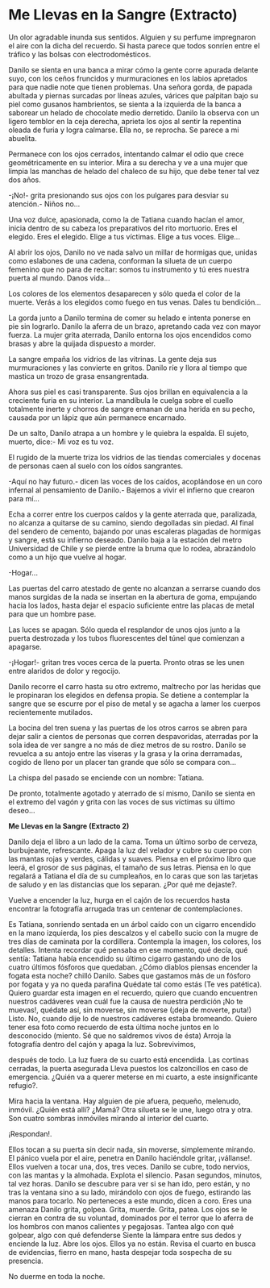 # Me Llevas en la Sangre (Extracto)

Un olor agradable inunda sus sentidos. Alguien y su perfume impregnaron
el aire con la dicha del recuerdo. Si hasta parece que todos sonríen
entre el tráfico y las bolsas con electrodomésticos.

Danilo se sienta en una banca a mirar cómo la gente corre apurada
delante suyo, con los ceños fruncidos y murmuraciones en los labios
apretados para que nadie note que tienen problemas. Una señora gorda,
de papada abultada y piernas surcadas por líneas azules, várices que
palpitan bajo su piel como gusanos hambrientos, se sienta a la
izquierda de la banca a saborear un helado de chocolate medio
derretido. Danilo la observa con un ligero temblor en la ceja derecha,
aprieta los ojos al sentir la repentina oleada de furia y logra
calmarse. Ella no, se reprocha. Se parece a mi abuelita.

Permanece con los ojos cerrados, intentando calmar el odio que crece
geométricamente en su interior. Mira a su derecha y ve a una mujer que
limpia las manchas de helado del chaleco de su hijo, que debe tener tal
vez dos años.

-¡No!- grita presionando sus ojos con los pulgares para desviar su
atención.- Niños no...

Una voz dulce, apasionada, como la de Tatiana cuando hacían el amor,
inicia dentro de su cabeza los preparativos del rito mortuorio. Eres el
elegido. Eres el elegido. Elige a tus víctimas. Elige a tus voces.
Elige...

Al abrir los ojos, Danilo no ve nada salvo un millar de hormigas que,
unidas como eslabones de una cadena, conforman la silueta de un cuerpo
femenino que no para de recitar: somos tu instrumento y tú eres nuestra
puerta al mundo. Danos vida...

Los colores de los elementos desaparecen y sólo queda el color de la
muerte. Verás a los elegidos como fuego en tus venas. Dales tu
bendición...

La gorda junto a Danilo termina de comer su helado e intenta ponerse en
pie sin lograrlo. Danilo la aferra de un brazo, apretando cada vez con
mayor fuerza. La mujer grita aterrada, Danilo entorna los ojos
encendidos como brasas y abre la quijada dispuesto a morder.

La sangre empaña los vidrios de las vitrinas. La gente deja sus
murmuraciones y las convierte en gritos. Danilo ríe y llora al tiempo
que mastica un trozo de grasa ensangrentada.

Ahora sus piel es casi transparente. Sus ojos brillan en equivalencia a
la creciente furia en su interior. La mandíbula le cuelga sobre el
cuello totalmente inerte y chorros de sangre emanan de una herida en su
pecho, causada por un lápiz que aún permanece encarnado.

De un salto, Danilo atrapa a un hombre y le quiebra la espalda. El
sujeto, muerto, dice:- Mi voz es tu voz.

El rugido de la muerte triza los vidrios de las tiendas comerciales y
docenas de personas caen al suelo con los oídos sangrantes.

-Aquí no hay futuro.- dicen las voces de los caídos, acoplándose en un
coro infernal al pensamiento de Danilo.- Bajemos a vivir el infierno
que crearon para mí...

Echa a correr entre los cuerpos caídos y la gente aterrada que,
paralizada, no alcanza a quitarse de su camino, siendo degolladas sin
piedad. Al final del sendero de cemento, bajando por unas escaleras
plagadas de hormigas y sangre, está su infierno deseado. Danilo baja a
la estación del metro Universidad de Chile y se pierde entre la bruma
que lo rodea, abrazándolo como a un hijo que vuelve al hogar.

-Hogar...

Las puertas del carro atestado de gente no alcanzan a serrarse cuando
dos manos surgidas de la nada se insertan en la abertura de goma,
empujando hacia los lados, hasta dejar el espacio suficiente entre las
placas de metal para que un hombre pase.

Las luces se apagan. Sólo queda el resplandor de unos ojos junto a la
puerta destrozada y los tubos fluorescentes del túnel que comienzan a
apagarse.

-¡Hogar!- gritan tres voces cerca de la puerta. Pronto otras se les
unen entre alaridos de dolor y regocijo.

Danilo recorre el carro hasta su otro extremo, maltrecho por las
heridas que le propinaran los elegidos en defensa propia. Se detiene a
contemplar la sangre que se escurre por el piso de metal y se agacha a
lamer los cuerpos recientemente mutilados.

La bocina del tren suena y las puertas de los otros carros se abren
para dejar salir a cientos de personas que corren despavoridas,
aterradas por la sola idea de ver sangre a no más de diez metros de su
rostro. Danilo se revuelca a su antojo entre las viseras y la grasa y
la orina derramadas, cogido de lleno por un placer tan grande que sólo
se compara con...

La chispa del pasado se enciende con un nombre: Tatiana.

De pronto, totalmente agotado y aterrado de sí mismo, Danilo se sienta
en el extremo del vagón y grita con las voces de sus víctimas su último
deseo...

**Me Llevas en la Sangre (Extracto 2)**

Danilo deja el libro a un lado de la cama. Toma un último sorbo de
cerveza, burbujeante, refrescante. Apaga la luz del velador y cubre su
cuerpo con las mantas rojas y verdes, cálidas y suaves. Piensa en el
próximo libro que leerá, el grosor de sus páginas, el tamaño de sus
letras. Piensa en lo que regalará a Tatiana el día de su cumpleaños, en
lo caras que son las tarjetas de saludo y en las distancias que los
separan. ¿Por qué me dejaste?.

Vuelve a encender la luz, hurga en el cajón de los recuerdos hasta
encontrar la fotografía arrugada tras un centenar de contemplaciones.

Es Tatiana, sonriendo sentada en un árbol caído con un cigarro
encendido en la mano izquierda, los pies descalzos y el cabello sucio
con la mugre de tres días de caminata por la cordillera. Contempla la
imagen, los colores, los detalles. Intenta recordar qué pensaba en ese
momento, qué decía, qué sentía: Tatiana había encendido su último
cigarro gastando uno de los cuatro últimos fósforos que quedaban. ¿Cómo
diablos piensas encender la fogata esta noche? chilló Danilo. Sabes que
gastamos más de un fósforo por fogata y ya no queda parafina Quédate
tal como estás (Te ves patética). Quiero guardar esta imagen en el
recuerdo, quiero que cuando encuentren nuestros cadáveres vean cuál fue
la causa de nuestra perdición ¡No te muevas!, quédate así, sin moverse,
sin moverse (¡deja de moverte, puta!) Listo. No, cuando dije lo de
nuestros cadáveres estaba bromeando. Quiero tener esa foto como
recuerdo de esta última noche juntos en lo desconocido (miento. Sé que
no saldremos vivos de ésta)
Arroja la fotografía dentro del cajón y apaga la luz. Sobrevivimos,

después de todo. La luz fuera de su cuarto está encendida. Las cortinas
cerradas, la puerta asegurada Lleva puestos los calzoncillos en caso de
emergencia. ¿Quién va a querer meterse en mi cuarto, a este
insignificante refugio?.

Mira hacia la ventana. Hay alguien de pie afuera, pequeño, melenudo,
inmóvil. ¿Quién está allí? ¿Mamá? Otra silueta se le une, luego otra y
otra. Son cuatro sombras inmóviles mirando al interior del cuarto.

¡Respondan!.

Ellos tocan a su puerta sin decir nada, sin moverse, simplemente
mirando. El pánico vuela por el aire, penetra en Danilo haciéndole
gritar, ¡vállanse!. Ellos vuelven a tocar una, dos, tres veces. Danilo
se cubre, todo nervios, con las mantas y la almohada. Explota el
silencio. Pasan segundos, minutos, tal vez horas. Danilo se descubre
para ver si se han ido, pero están, y no tras la ventana sino a su
lado, mirándolo con ojos de fuego, estirando las manos para tocarlo. No
perteneces a este mundo, dicen a coro. Eres una amenaza
Danilo grita, golpea. Grita, muerde. Grita, patea. Los ojos se le
cierran en contra de su voluntad, dominados por el terror que lo aferra
de los hombros con manos calientes y pegajosas. Tantea algo con qué
golpear, algo con qué defenderse Siente la lámpara entre sus dedos y
enciende la luz. Abre los ojos. Ellos ya no están. Revisa el cuarto en
busca de evidencias, fierro en mano, hasta despejar toda sospecha de su
presencia.

No duerme en toda la noche.
